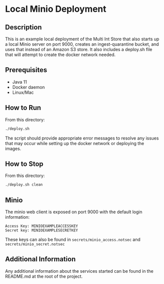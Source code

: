# Local Minio Deployment

## Description
This is an example local deployment of the Multi Int Store that also starts up a local Minio server on
port 9000, creates an ingest-quarantine bucket, and uses that instead of an Amazon S3 store. It also
includes a deploy.sh file that will attempt to create the docker network needed.

## Prerequisites
* Java 11
* Docker daemon
* Linux/Mac

## How to Run
From this directory:
```bash
./deploy.sh
```
The script should provide appropriate error messages to resolve any issues that may occur while setting up
the docker network or deploying the images.

## How to Stop
From this directory:
```bash
./deploy.sh clean
```

## Minio
The minio web client is exposed on port 9000 with the default login information:
```
Access Key: MINIOEXAMPLEACCESSKEY
Secret key: MINIOEXAMPLESECRETKEY
```
These keys can also be found in `secrets/minio_access.notsec` and `secrets/minio_secret.notsec`

## Additional Information
Any additional information about the services started can be found in the README.md at the root of the project.

